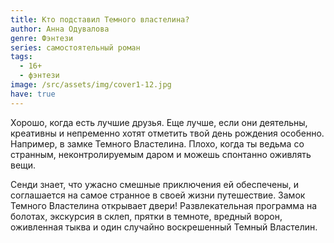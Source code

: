 ```yaml
---
title: Кто подставил Темного властелина?
author: Анна Одувалова
genre: Фэнтези
series: самостоятельный роман
tags:
  - 16+
  - фэнтези
image: /src/assets/img/cover1-12.jpg
have: true
---
```

Хорошо, когда есть лучшие друзья. Еще лучше, если они деятельны, креативны и непременно хотят отметить твой день рождения особенно. Например, в замке Темного Властелина. Плохо, когда ты ведьма со странным, неконтролируемым даром и можешь спонтанно оживлять вещи.

Сенди знает, что ужасно смешные приключения ей обеспечены, и соглашается на самое странное в своей жизни путешествие. Замок Темного Властелина открывает двери! Развлекательная программа на болотах, экскурсия в склеп, прятки в темноте, вредный ворон, оживленная тыква и один случайно воскрешенный Темный Властелин.
